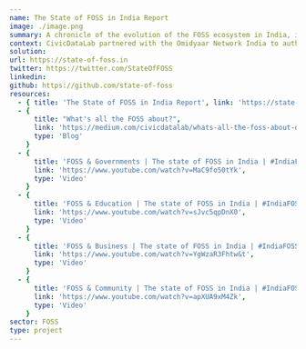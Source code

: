 ```yaml
---
name: The State of FOSS in India Report
image: ./image.png
summary: A chronicle of the evolution of the FOSS ecosystem in India, identifying key stakeholders, list out their challenges & recommendations.
context: CivicDataLab partnered with the Omidyaar Network India to author a report titled "The State of Free and Open Source Software in India" which chronicles the FOSS movement in India, the current situation, the key players as well as the challenges and recommendations in order to truly leverage the power of FOSS for equitable change in the country.
solution:
url: https://state-of-foss.in
twitter: https://twitter.com/StateOfFOSS
linkedin:
github: https://github.com/state-of-foss
resources:
  - { title: 'The State of FOSS in India Report', link: 'https://state-of-foss.in/', type: 'Report' }
  - {
      title: "What's all the FOSS about?",
      link: 'https://medium.com/civicdatalab/whats-all-the-foss-about-db669fb69b40',
      type: 'Blog'
    }
  - {
      title: 'FOSS & Governments | The state of FOSS in India | #IndiaFOSSWeek - Panel discussion',
      link: 'https://www.youtube.com/watch?v=MaC9fo50tYk',
      type: 'Video'
    }
  - {
      title: 'FOSS & Education | The state of FOSS in India | #IndiaFOSSWeek - Panel discussion',
      link: 'https://www.youtube.com/watch?v=sJvc5qpDnX0',
      type: 'Video'
    }
  - {
      title: 'FOSS & Business | The state of FOSS in India | #IndiaFOSSWeek - Panel discussion',
      link: 'https://www.youtube.com/watch?v=YgWzaR3Fhtw&t',
      type: 'Video'
    }
  - {
      title: 'FOSS & Community | The state of FOSS in India | #IndiaFOSSWeek - Panel discussion',
      link: 'https://www.youtube.com/watch?v=apXUA9xM4Zk',
      type: 'Video'
    }
sector: FOSS
type: project
---
```

